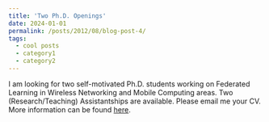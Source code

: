 ```yaml
---
title: 'Two Ph.D. Openings'
date: 2024-01-01
permalink: /posts/2012/08/blog-post-4/
tags:
  - cool posts
  - category1
  - category2
---
```


I am looking for two self-motivated Ph.D. students working on Federated Learning in Wireless Networking and Mobile Computing areas. Two (Research/Teaching) Assistantships are available. Please email me your CV. More information can be found [here](https://catalog.sdstate.edu/preview_program.php?catoid=48&poid=10990).
